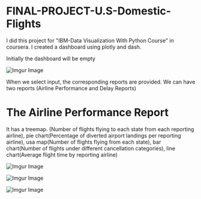 # FINAL-PROJECT-U.S-Domestic-Flights
I did this project for "IBM-Data Visualization With Python Course" in coursera. I created a dashboard using plotly and dash.

Initially the dashboard will be empty

![Imgur Image](https://imgur.com/xCKq47a.jpg)

When we select input, the corresponding reports are provided. We can have two reports (Airline Performance and Delay Reports)

# The Airline Performance Report

It has a treemap. (Number of flights flying to each state from each reporting airline), pie chart(Percentage of diverted airport landings per reporting airline), usa map(Number of flights flying from each state), bar chart(Number of flights under different cancellation categories), line chart(Average flight time by reporting airline)

![Imgur Image](https://imgur.com/NLVknRy)

![Imgur Image](https://imgur.com/BlTJs5h)

![Imgur Image](https://imgur.com/t8QRNxZ)

